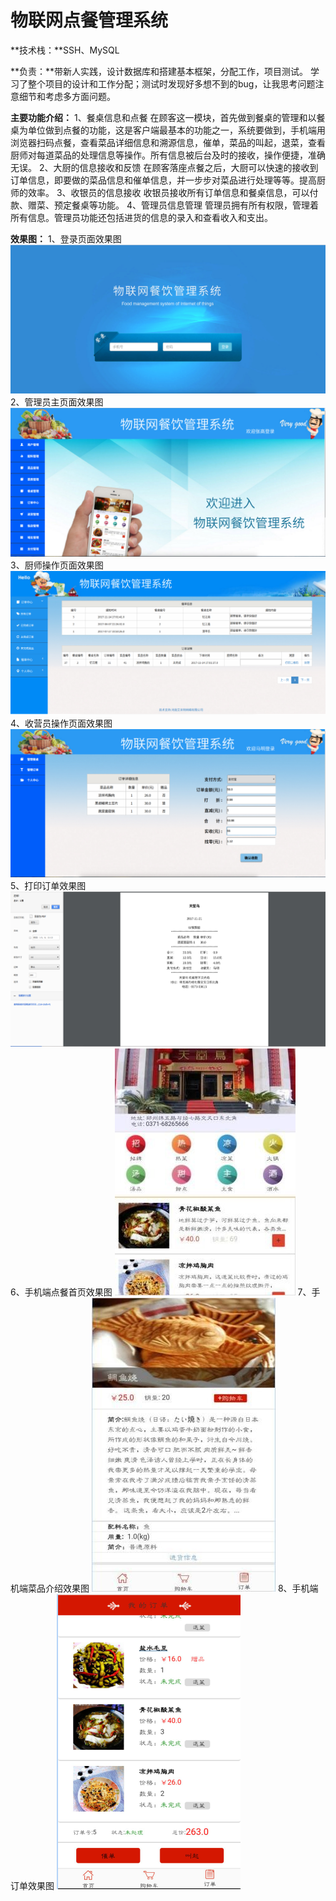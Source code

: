 # 物联网点餐管理系统

**技术栈：**SSH、MySQL

**负责：**带新人实践，设计数据库和搭建基本框架，分配工作，项目测试。
学习了整个项目的设计和工作分配；测试时发现好多想不到的bug，让我思考问题注意细节和考虑多方面问题。

**主要功能介绍：**
1、餐桌信息和点餐
在顾客这一模块，首先做到餐桌的管理和以餐桌为单位做到点餐的功能，这是客户端最基本的功能之一，系统要做到，手机端用浏览器扫码点餐，查看菜品详细信息和溯源信息，催单，菜品的叫起，退菜，查看厨师对每道菜品的处理信息等操作。所有信息被后台及时的接收，操作便捷，准确无误。
2、大厨的信息接收和反馈
在顾客落座点餐之后，大厨可以快速的接收到订单信息，即要做的菜品信息和催单信息，并一步步对菜品进行处理等等。提高厨师的效率。
3、收银员的信息接收
收银员接收所有订单信息和餐桌信息，可以付款、赠菜、预定餐桌等功能。
4、管理员信息管理
管理员拥有所有权限，管理着所有信息。管理员功能还包括进货的信息的录入和查看收入和支出。

**效果图：**
1、登录页面效果图
![这里写图片描述](https://github.com/jiaoxiangyu/videovPictures/blob/master/order/login.png)
2、管理员主页面效果图
![这里写图片描述](https://github.com/jiaoxiangyu/videovPictures/blob/master/order/admin.png)
3、厨师操作页面效果图
![这里写图片描述](https://github.com/jiaoxiangyu/videovPictures/blob/master/order/cook.png)
4、收营员操作页面效果图
![这里写图片描述](https://github.com/jiaoxiangyu/videovPictures/blob/master/order/cashier.png)
5、打印订单效果图
![这里写图片描述](https://github.com/jiaoxiangyu/videovPictures/blob/master/order/printing.png)
6、手机端点餐首页效果图
![这里写图片描述](https://github.com/jiaoxiangyu/videovPictures/blob/master/order/phoneIndex.jpg)
7、手机端菜品介绍效果图
![这里写图片描述](https://github.com/jiaoxiangyu/videovPictures/blob/master/order/introduce.jpg)
8、手机端订单效果图
![这里写图片描述](https://github.com/jiaoxiangyu/videovPictures/blob/master/order/order.png)

